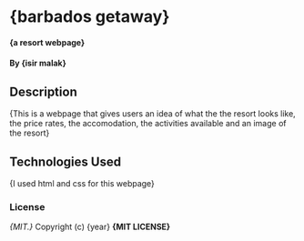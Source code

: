 # {barbados getaway}
#### {a resort webpage}
#### By **{isir malak}**
## Description
{This is a webpage that gives users an idea of what the the resort looks like, the price rates, the accomodation, the activities available and an image of the resort}
## Technologies Used
{I used html and css for this webpage}
### License
*{MIT.}*
Copyright (c) {year} **{MIT LICENSE}**
